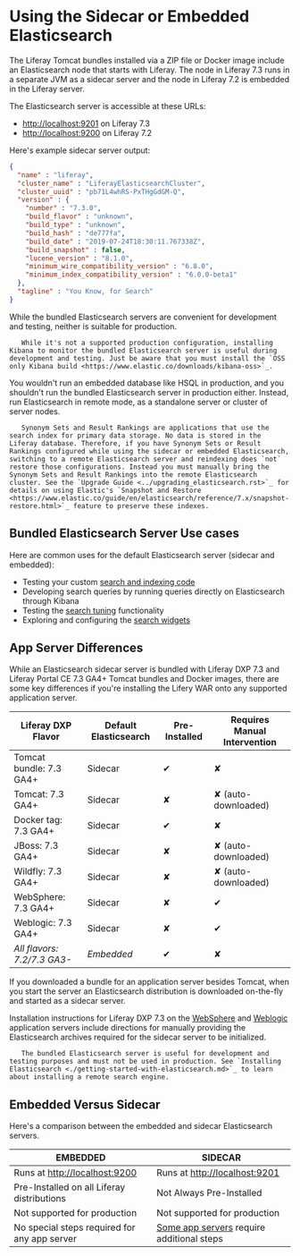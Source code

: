 # Using the Sidecar or Embedded Elasticsearch

The Liferay Tomcat bundles installed via a ZIP file or Docker image include an Elasticsearch node that starts with Liferay. The node in Liferay 7.3 runs in a separate JVM as a sidecar server and the node in Liferay 7.2 is embedded in the Liferay server.

The Elasticsearch server is accessible at these URLs:

* <http://localhost:9201> on Liferay 7.3
* <http://localhost:9200> on Liferay 7.2

Here's example sidecar server output:

```json
{
  "name" : "liferay",
  "cluster_name" : "LiferayElasticsearchCluster",
  "cluster_uuid" : "pb71L4whRS-PxTHgGdGM-Q",
  "version" : {
    "number" : "7.3.0",
    "build_flavor" : "unknown",
    "build_type" : "unknown",
    "build_hash" : "de777fa",
    "build_date" : "2019-07-24T18:30:11.767338Z",
    "build_snapshot" : false,
    "lucene_version" : "8.1.0",
    "minimum_wire_compatibility_version" : "6.8.0",
    "minimum_index_compatibility_version" : "6.0.0-beta1"
  },
  "tagline" : "You Know, for Search"
}
```

While the bundled Elasticsearch servers are convenient for development and testing, neither is suitable for production.

```note::
   While it's not a supported production configuration, installing Kibana to monitor the bundled Elasticsearch server is useful during development and testing. Just be aware that you must install the `OSS only Kibana build <https://www.elastic.co/downloads/kibana-oss>`_.
```

You wouldn't run an embedded database like HSQL in production, and you shouldn't run the bundled Elasticsearch server in production either. Instead, run Elasticsearch in remote mode, as a standalone server or cluster of server nodes.

```important::
   Synonym Sets and Result Rankings are applications that use the search index for primary data storage. No data is stored in the Liferay database. Therefore, if you have Synonym Sets or Result Rankings configured while using the sidecar or embedded Elasticsearch, switching to a remote Elasticsearch server and reindexing does `not` restore those configurations. Instead you must manually bring the Synonym Sets and Result Rankings into the remote Elasticsearch cluster. See the `Upgrade Guide <../upgrading_elasticsearch.rst>`_ for details on using Elastic's `Snapshot and Restore <https://www.elastic.co/guide/en/elasticsearch/reference/7.x/snapshot-restore.html>`_ feature to preserve these indexes.
```

## Bundled Elasticsearch Server Use cases

Here are common uses for the default Elasticsearch server (sidecar and embedded):

* Testing your custom [search and indexing code](../../developer-guide/search-and-indexing.md)
* Developing search queries by running queries directly on Elasticsearch through Kibana
* Testing the [search tuning](../../search_administration_and_tuning.rst) functionality
* Exploring and configuring the [search widgets](../../search_pages_and_widgets.rst)

## App Server Differences

While an Elasticsearch sidecar server is bundled with Liferay DXP 7.3 and Liferay Portal CE 7.3 GA4+ Tomcat bundles and Docker images, there are some key differences if you're installing the Lifery WAR onto any supported application server.

| Liferay DXP Flavor       | Default Elasticsearch | Pre-Installed | Requires Manual Intervention |
| ------------------------ | ------------------- | ------------- | ---------------------------- |
| Tomcat bundle: 7.3 GA4+  | Sidecar             | &#10004;      | &#10008;                     |
| Tomcat: 7.3 GA4+         | Sidecar             | &#10008;      | &#10008; (auto-downloaded)   |
| Docker tag:    7.3 GA4+  | Sidecar             | &#10004;      | &#10008;                     |
| JBoss: 7.3 GA4+          | Sidecar             | &#10008;      | &#10008; (auto-downloaded)   |
| Wildfly: 7.3 GA4+        | Sidecar             | &#10008;      | &#10008; (auto-downloaded)   |
| WebSphere: 7.3 GA4+      | Sidecar             | &#10008;      | &#10004;                     |
| Weblogic: 7.3 GA4+       | Sidecar             | &#10008;      | &#10004;                     |
| _All flavors: 7.2/7.3 GA3-_ | _Embedded_       | &#10004;      | &#10008;                     |

If you downloaded a bundle for an application server besides Tomcat, when you start the server an Elasticsearch distribution is downloaded on-the-fly and started as a sidecar server.

Installation instructions for Liferay DXP 7.3 on the [WebSphere](../../../installation-and-upgrades/installing-liferay/installing-liferay-on-an-application-server/installing-on-websphere.md) and [Weblogic](../../../installation-and-upgrades/installing-liferay/installing-liferay-on-an-application-server/installing-on-weblogic.md) application servers include directions for manually providing the Elasticsearch archives required for the sidecar server to be initialized.
<!-- ongoing work, LRDOCS-8008 -->

```important::
   The bundled Elasticsearch server is useful for development and testing purposes and must not be used in production. See `Installing Elasticsearch <./getting-started-with-elasticsearch.md>`_ to learn about installing a remote search engine.
```

## Embedded Versus Sidecar

Here's a comparison between the embedded and sidecar Elasticsearch servers.

| EMBEDDED           | SIDECAR           |
| ------------------ | ----------------- |
| Runs at <http://localhost:9200> | Runs at <http://localhost:9201> |
| Pre-Installed on all Liferay distributions  | Not Always Pre-Installed  |
| Not supported for production  | Not supported for production |
| No special steps required for any app server | [Some app servers](#app-server-differences) require additional steps |
